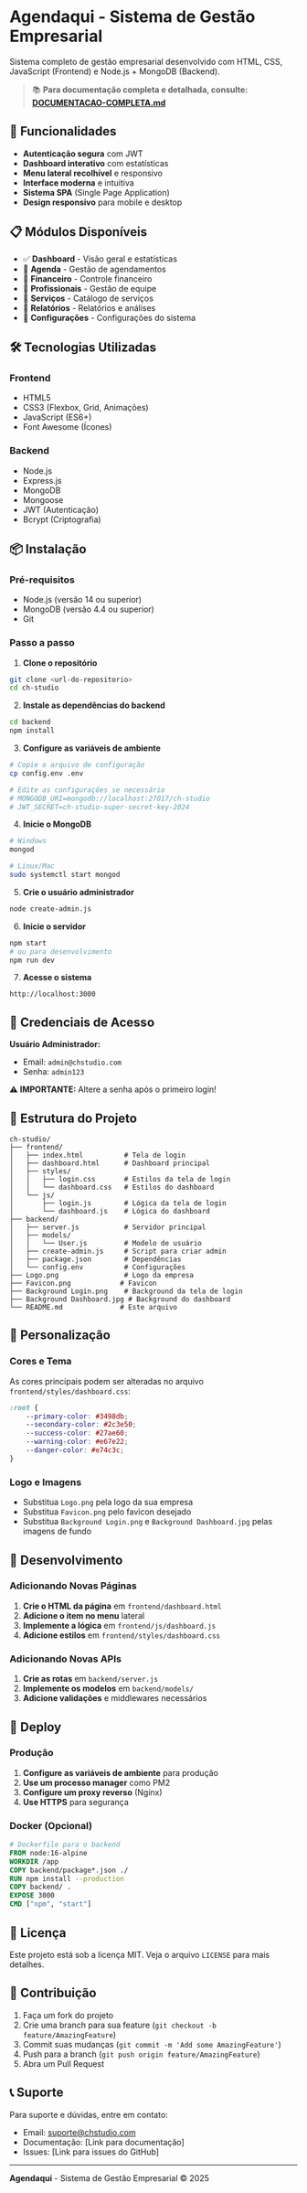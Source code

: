 # Agendaqui - Sistema de Gestão Empresarial

Sistema completo de gestão empresarial desenvolvido com HTML, CSS, JavaScript (Frontend) e Node.js + MongoDB (Backend).

> 📚 **Para documentação completa e detalhada, consulte: [DOCUMENTACAO-COMPLETA.md](DOCUMENTACAO-COMPLETA.md)**

## 🚀 Funcionalidades

- **Autenticação segura** com JWT
- **Dashboard interativo** com estatísticas
- **Menu lateral recolhível** e responsivo
- **Interface moderna** e intuitiva
- **Sistema SPA** (Single Page Application)
- **Design responsivo** para mobile e desktop

## 📋 Módulos Disponíveis

- ✅ **Dashboard** - Visão geral e estatísticas
- 🚧 **Agenda** - Gestão de agendamentos
- 🚧 **Financeiro** - Controle financeiro
- 🚧 **Profissionais** - Gestão de equipe
- 🚧 **Serviços** - Catálogo de serviços
- 🚧 **Relatórios** - Relatórios e análises
- 🚧 **Configurações** - Configurações do sistema

## 🛠️ Tecnologias Utilizadas

### Frontend
- HTML5
- CSS3 (Flexbox, Grid, Animações)
- JavaScript (ES6+)
- Font Awesome (Ícones)

### Backend
- Node.js
- Express.js
- MongoDB
- Mongoose
- JWT (Autenticação)
- Bcrypt (Criptografia)

## 📦 Instalação

### Pré-requisitos
- Node.js (versão 14 ou superior)
- MongoDB (versão 4.4 ou superior)
- Git

### Passo a passo

1. **Clone o repositório**
```bash
git clone <url-do-repositorio>
cd ch-studio
```

2. **Instale as dependências do backend**
```bash
cd backend
npm install
```

3. **Configure as variáveis de ambiente**
```bash
# Copie o arquivo de configuração
cp config.env .env

# Edite as configurações se necessário
# MONGODB_URI=mongodb://localhost:27017/ch-studio
# JWT_SECRET=ch-studio-super-secret-key-2024
```

4. **Inicie o MongoDB**
```bash
# Windows
mongod

# Linux/Mac
sudo systemctl start mongod
```

5. **Crie o usuário administrador**
```bash
node create-admin.js
```

6. **Inicie o servidor**
```bash
npm start
# ou para desenvolvimento
npm run dev
```

7. **Acesse o sistema**
```
http://localhost:3000
```

## 👤 Credenciais de Acesso

**Usuário Administrador:**
- Email: `admin@chstudio.com`
- Senha: `admin123`

⚠️ **IMPORTANTE:** Altere a senha após o primeiro login!

## 📁 Estrutura do Projeto

```
ch-studio/
├── frontend/
│   ├── index.html          # Tela de login
│   ├── dashboard.html      # Dashboard principal
│   ├── styles/
│   │   ├── login.css       # Estilos da tela de login
│   │   └── dashboard.css   # Estilos do dashboard
│   └── js/
│       ├── login.js        # Lógica da tela de login
│       └── dashboard.js    # Lógica do dashboard
├── backend/
│   ├── server.js           # Servidor principal
│   ├── models/
│   │   └── User.js         # Modelo de usuário
│   ├── create-admin.js     # Script para criar admin
│   ├── package.json        # Dependências
│   └── config.env          # Configurações
├── Logo.png                # Logo da empresa
├── Favicon.png            # Favicon
├── Background Login.png    # Background da tela de login
├── Background Dashboard.jpg # Background do dashboard
└── README.md              # Este arquivo
```

## 🎨 Personalização

### Cores e Tema
As cores principais podem ser alteradas no arquivo `frontend/styles/dashboard.css`:

```css
:root {
    --primary-color: #3498db;
    --secondary-color: #2c3e50;
    --success-color: #27ae60;
    --warning-color: #e67e22;
    --danger-color: #e74c3c;
}
```

### Logo e Imagens
- Substitua `Logo.png` pela logo da sua empresa
- Substitua `Favicon.png` pelo favicon desejado
- Substitua `Background Login.png` e `Background Dashboard.jpg` pelas imagens de fundo

## 🔧 Desenvolvimento

### Adicionando Novas Páginas

1. **Crie o HTML da página** em `frontend/dashboard.html`
2. **Adicione o item no menu** lateral
3. **Implemente a lógica** em `frontend/js/dashboard.js`
4. **Adicione estilos** em `frontend/styles/dashboard.css`

### Adicionando Novas APIs

1. **Crie as rotas** em `backend/server.js`
2. **Implemente os modelos** em `backend/models/`
3. **Adicione validações** e middlewares necessários

## 🚀 Deploy

### Produção

1. **Configure as variáveis de ambiente** para produção
2. **Use um processo manager** como PM2
3. **Configure um proxy reverso** (Nginx)
4. **Use HTTPS** para segurança

### Docker (Opcional)

```dockerfile
# Dockerfile para o backend
FROM node:16-alpine
WORKDIR /app
COPY backend/package*.json ./
RUN npm install --production
COPY backend/ .
EXPOSE 3000
CMD ["npm", "start"]
```

## 📝 Licença

Este projeto está sob a licença MIT. Veja o arquivo `LICENSE` para mais detalhes.

## 🤝 Contribuição

1. Faça um fork do projeto
2. Crie uma branch para sua feature (`git checkout -b feature/AmazingFeature`)
3. Commit suas mudanças (`git commit -m 'Add some AmazingFeature'`)
4. Push para a branch (`git push origin feature/AmazingFeature`)
5. Abra um Pull Request

## 📞 Suporte

Para suporte e dúvidas, entre em contato:

- Email: suporte@chstudio.com
- Documentação: [Link para documentação]
- Issues: [Link para issues do GitHub]

---

**Agendaqui** - Sistema de Gestão Empresarial © 2025
